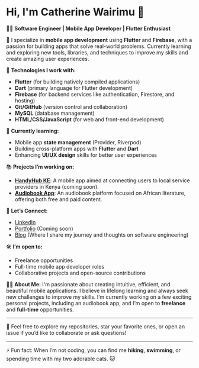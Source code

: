 # Hi, I'm Catherine Wairimu 👋

👩‍💻 **Software Engineer | Mobile App Developer | Flutter Enthusiast**

🎯 I specialize in **mobile app development** using **Flutter** and **Firebase**, with a passion for building apps that solve real-world problems. Currently learning and exploring new tools, libraries, and techniques to improve my skills and create amazing user experiences.

🔧 **Technologies I work with:**
- **Flutter** (for building natively compiled applications)
- **Dart** (primary language for Flutter development)
- **Firebase** (for backend services like authentication, Firestore, and hosting)
- **Git/GitHub** (version control and collaboration)
- **MySQL** (database management)
- **HTML/CSS/JavaScript** (for web and front-end development)
  
🌱 **Currently learning:**
- Mobile app **state management** (Provider, Riverpod)
- Building cross-platform apps with **Flutter** and **Dart**
- Enhancing **UI/UX design** skills for better user experiences

📚 **Projects I’m working on:**
- **[HandyHub KE](#)**: A mobile app aimed at connecting users to local service providers in Kenya (coming soon).
- **[Audiobook App](#)**: An audiobook platform focused on African literature, offering both free and paid content.

🔗 **Let’s Connect:**
- [LinkedIn](https://www.linkedin.com/in/catherine-wambu-650b57192/)
- [Portfolio](https://yourportfolio.com) (Coming soon)
- [Blog](https://medium.com/@girldevdiaries) (Where I share my journey and thoughts on software engineering)

🛠️ **I’m open to:**
- Freelance opportunities
- Full-time mobile app developer roles
- Collaborative projects and open-source contributions

👩‍🏫 **About Me:**
I'm passionate about creating intuitive, efficient, and beautiful mobile applications. I believe in lifelong learning and always seek new challenges to improve my skills. I’m currently working on a few exciting personal projects, including an audiobook app, and I’m open to **freelance** and **full-time** opportunities.

---

💬 Feel free to explore my repositories, star your favorite ones, or open an issue if you’d like to collaborate or ask questions!

---

⚡ Fun fact: When I’m not coding, you can find me **hiking**, **swimming**, or spending time with my two adorable cats. 🐱
